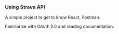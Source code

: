 <h3>Using Strava API</h3>
<p>A simple project to get to know React, Postman.</p>
<p>Familiarize with OAuth 2.0 and reading documentation.</p>
